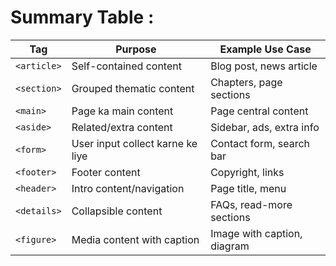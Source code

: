 
# Summary Table :


| Tag         | Purpose                          | Example Use Case            |
| ----------- | -------------------------------- | --------------------------- |
| `<article>` | Self-contained content           | Blog post, news article     |
| `<section>` | Grouped thematic content         | Chapters, page sections     |
| `<main>`    | Page ka main content             | Page central content        |
| `<aside>`   | Related/extra content            | Sidebar, ads, extra info    |
| `<form>`    | User input collect karne ke liye | Contact form, search bar    |
| `<footer>`  | Footer content                   | Copyright, links            |
| `<header>`  | Intro content/navigation         | Page title, menu            |
| `<details>` | Collapsible content              | FAQs, read-more sections    |
| `<figure>`  | Media content with caption       | Image with caption, diagram |

